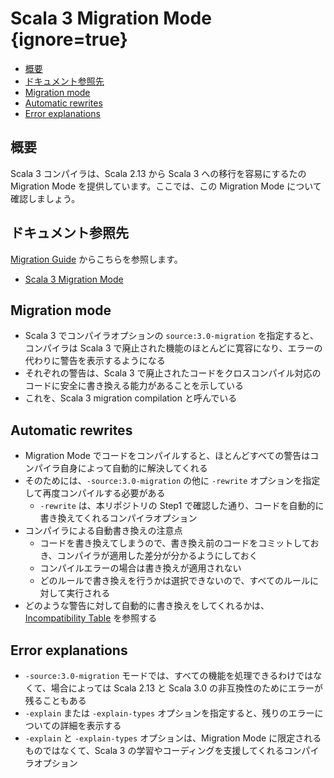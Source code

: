 # Scala 3 Migration Mode {ignore=true}

<!-- @import "[TOC]" {cmd="toc" depthFrom=1 depthTo=6 orderedList=false} -->

<!-- code_chunk_output -->

- [概要](#概要)
- [ドキュメント参照先](#ドキュメント参照先)
- [Migration mode](#migration-mode)
- [Automatic rewrites](#automatic-rewrites)
- [Error explanations](#error-explanations)

<!-- /code_chunk_output -->

## 概要

Scala 3 コンパイラは、Scala 2.13 から Scala 3 への移行を容易にするたの Migration Mode を提供しています。ここでは、この Migration Mode について確認しましょう。

## ドキュメント参照先

[Migration Guide](https://docs.scala-lang.org/scala3/guides/migration/compatibility-intro.html) からこちらを参照します。

- [Scala 3 Migration Mode](https://docs.scala-lang.org/scala3/guides/migration/tooling-migration-mode.html)


## Migration mode

- Scala 3 でコンパイラオプションの `source:3.0-migration` を指定すると、コンパイラは Scala 3 で廃止された機能のほとんどに寛容になり、エラーの代わりに警告を表示するようになる
- それぞれの警告は、Scala 3 で廃止されたコードをクロスコンパイル対応のコードに安全に書き換える能力があることを示している
- これを、Scala 3 migration compilation と呼んでいる

## Automatic rewrites

- Migration Mode でコードをコンパイルすると、ほとんどすべての警告はコンパイラ自身によって自動的に解決してくれる
- そのためには、`-source:3.0-migration` の他に `-rewrite` オプションを指定して再度コンパイルする必要がある
  - `-rewrite` は、本リポジトリの Step1 で確認した通り、コードを自動的に書き換えてくれるコンパイラオプション
- コンパイラによる自動書き換えの注意点
  - コードを書き換えてしまうので、書き換え前のコードをコミットしておき、コンパイラが適用した差分が分かるようにしておく
  - コンパイルエラーの場合は書き換えが適用されない
  - どのルールで書き換えを行うかは選択できないので、すべてのルールに対して実行される
- どのような警告に対して自動的に書き換えをしてくれるかは、 [Incompatibility Table](https://docs.scala-lang.org/scala3/guides/migration/incompatibility-table.html) を参照する

## Error explanations

- `-source:3.0-migration` モードでは、すべての機能を処理できるわけではなくて、場合によっては Scala 2.13 と Scala 3.0 の非互換性のためにエラーが残ることもある
- `-explain` または `-explain-types` オプションを指定すると、残りのエラーについての詳細を表示する
- `-explain` と `-explain-types` オプションは、Migration Mode に限定されるものではなくて、Scala 3 の学習やコーディングを支援してくれるコンパイラオプション
